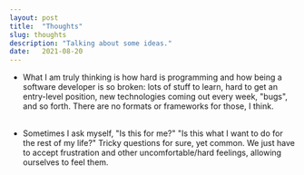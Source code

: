 ```yaml
---
layout: post
title:  "Thoughts"
slug: thoughts
description: "Talking about some ideas."
date:   2021-08-20
---
```


- What I am truly thinking is how hard is programming and how being a software developer is so broken: lots of stuff to learn, hard to get an entry-level position, new technologies coming out every week, "bugs", and so forth. There are no formats or frameworks for those, I think.<br><br>

- Sometimes I ask myself, "Is this for me?" "Is this what I want to do for the rest of my life?" Tricky questions for sure, yet common. We just have to accept frustration and other uncomfortable/hard feelings, allowing ourselves to feel them.<br><br>


